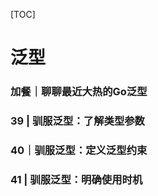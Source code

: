 [TOC]

# 泛型



### 加餐｜聊聊最近大热的Go泛型



### 39 | 驯服泛型：了解类型参数



### 40｜驯服泛型：定义泛型约束



### 41 | 驯服泛型：明确使用时机














